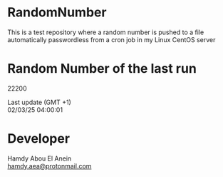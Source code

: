 # RandomNumber    
This is a test repository where a random number is pushed to a file automatically passwordless from a cron job in my Linux CentOS server    
# Random Number of the last run   
22200
      
Last update (GMT +1)    
02/03/25 04:00:01
# Developer    
Hamdy Abou El Anein   
hamdy.aea@protonmail.com
